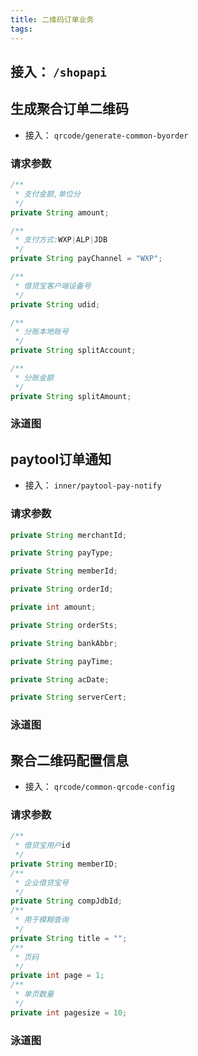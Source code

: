 ```yaml
---
title: 二维码订单业务
tags:
---
```

## 接入： `/shopapi`

## 生成聚合订单二维码
- 接入： `qrcode/generate-common-byorder`
### 请求参数
```java
/**
 * 支付金额,单位分
 */
private String amount;

/**
 * 支付方式:WXP|ALP|JDB
 */
private String payChannel = "WXP";

/**
 * 借贷宝客户端设备号
 */
private String udid;

/**
 * 分账本地账号
 */
private String splitAccount;

/**
 * 分账金额
 */
private String splitAmount;
```
### 泳道图

## paytool订单通知
- 接入： `inner/paytool-pay-notify`
### 请求参数
```java
private String merchantId;

private String payType;

private String memberId;

private String orderId;

private int amount;

private String orderSts;

private String bankAbbr;

private String payTime;

private String acDate;

private String serverCert;
```
### 泳道图

## 聚合二维码配置信息
- 接入： `qrcode/common-qrcode-config`
### 请求参数
```java
/**
 * 借贷宝用户id
 */
private String memberID;
/**
 * 企业借贷宝号
 */
private String compJdbId;
/**
 * 用于模糊查询
 */
private String title = "";
/**
 * 页码
 */
private int page = 1;
/**
 * 单页数量
 */
private int pagesize = 10;
```
### 泳道图


